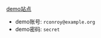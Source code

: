 <a href="http://serene-escarpment-16496.herokuapp.com" target="_blank">demo站点</a>
* demo账号: `rconroy@example.org`
* demo密码: `secret`